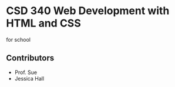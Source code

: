 <h1>CSD 340 Web Development with HTML and CSS</h1>
for school

<h2>Contributors</h2>
<ul>
    <li>Prof. Sue</li>
    <li>Jessica Hall</li>
</ul>
